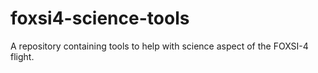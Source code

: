 # foxsi4-science-tools
A repository containing tools to help with science aspect of the FOXSI-4 flight.
